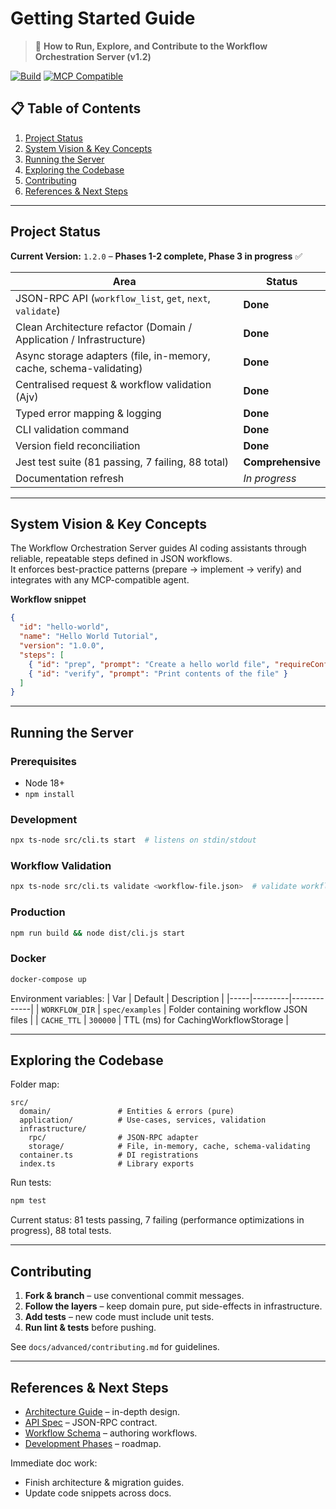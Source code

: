 # Getting Started Guide

> 🚀 **How to Run, Explore, and Contribute to the Workflow Orchestration Server (v1.2)**

[![Build](https://img.shields.io/github/actions/workflow/status/yourusername/workflow-orchestration/ci.yml?branch=main)]()
[![MCP Compatible](https://img.shields.io/badge/MCP-compatible-purple.svg)](https://modelcontextprotocol.org)

## 📋 Table of Contents

1. [Project Status](#project-status)
2. [System Vision & Key Concepts](#system-vision--key-concepts)
3. [Running the Server](#running-the-server)
4. [Exploring the Codebase](#exploring-the-codebase)
5. [Contributing](#contributing)
6. [References & Next Steps](#references--next-steps)

---

## Project Status

**Current Version:** `1.2.0` – **Phases 1-2 complete, Phase 3 in progress** ✅

| Area | Status |
|------|--------|
| JSON-RPC API (`workflow_list`, `get`, `next`, `validate`) | **Done** |
| Clean Architecture refactor (Domain / Application / Infrastructure) | **Done** |
| Async storage adapters (file, in-memory, cache, schema-validating) | **Done** |
| Centralised request & workflow validation (Ajv) | **Done** |
| Typed error mapping & logging | **Done** |
| CLI validation command | **Done** |
| Version field reconciliation | **Done** |
| Jest test suite (81 passing, 7 failing, 88 total) | **Comprehensive** |
| Documentation refresh | *In progress* |

---

## System Vision & Key Concepts

The Workflow Orchestration Server guides AI coding assistants through reliable, repeatable steps defined in JSON workflows.  
It enforces best-practice patterns (prepare → implement → verify) and integrates with any MCP-compatible agent.

**Workflow snippet**
```json
{
  "id": "hello-world",
  "name": "Hello World Tutorial",
  "version": "1.0.0",
  "steps": [
    { "id": "prep", "prompt": "Create a hello world file", "requireConfirmation": true },
    { "id": "verify", "prompt": "Print contents of the file" }
  ]
}
```

---

## Running the Server

### Prerequisites
* Node 18+
* `npm install`

### Development
```bash
npx ts-node src/cli.ts start  # listens on stdin/stdout
```

### Workflow Validation
```bash
npx ts-node src/cli.ts validate <workflow-file.json>  # validate workflow files
```

### Production
```bash
npm run build && node dist/cli.js start
```

### Docker
```bash
docker-compose up
```

Environment variables:
| Var | Default | Description |
|-----|---------|-------------|
| `WORKFLOW_DIR` | `spec/examples` | Folder containing workflow JSON files |
| `CACHE_TTL` | `300000` | TTL (ms) for CachingWorkflowStorage |

---

## Exploring the Codebase

Folder map:
```
src/
  domain/               # Entities & errors (pure)
  application/          # Use-cases, services, validation
  infrastructure/
    rpc/                # JSON-RPC adapter
    storage/            # File, in-memory, cache, schema-validating
  container.ts          # DI registrations
  index.ts              # Library exports
```

Run tests:
```bash
npm test
```
Current status: 81 tests passing, 7 failing (performance optimizations in progress), 88 total tests.

---

## Contributing

1. **Fork & branch** – use conventional commit messages.
2. **Follow the layers** – keep domain pure, put side-effects in infrastructure.
3. **Add tests** – new code must include unit tests.
4. **Run lint & tests** before pushing.

See `docs/advanced/contributing.md` for guidelines.

---

## References & Next Steps

* [Architecture Guide](02-architecture.md) – in-depth design.
* [API Spec](../../spec/mcp-api-v1.0.md) – JSON-RPC contract.
* [Workflow Schema](../../spec/workflow.schema.json) – authoring workflows.
* [Development Phases](03-development-phases.md) – roadmap.

Immediate doc work:
* Finish architecture & migration guides.
* Update code snippets across docs. 